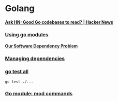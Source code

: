# Golang

#### [Ask HN: Good Go codebases to read? | Hacker News](https://news.ycombinator.com/item?id=14462125)

### [Using go modules](https://go.dev/blog/using-go-modules)

#### [Our Software Dependency Problem](https://research.swtch.com/deps)

### [Managing dependencies](https://golang.org/doc/modules/managing-dependencies)

### [go test all](https://stackoverflow.com/a/21725603)

```shell
go test ./...
```

### [Go module: mod commands](https://golang.org/ref/mod#mod-commands)
